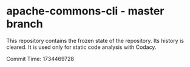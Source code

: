 # apache-commons-cli - master branch

This repository contains the frozen state of the repository.
Its history is cleared. It is used only for static code
analysis with Codacy.

Commit Time: 1734469728